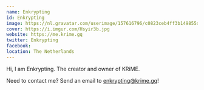 ```yaml
---
name: Enkrypting
id: Enkrypting
image: https://nl.gravatar.com/userimage/157616796/c0823ceb4ff3b149855d92fa10744419?size=256
cover: https://i.imgur.com/Hsyir3b.jpg
website: https://me.krime.gq
twitter: Enkrypting
facebook:
location: The Netherlands
---
```

Hi, I am Enkrypting. The creator and owner of KRiME.  
  
Need to contact me? Send an email to enkrypting@krime.gq!
